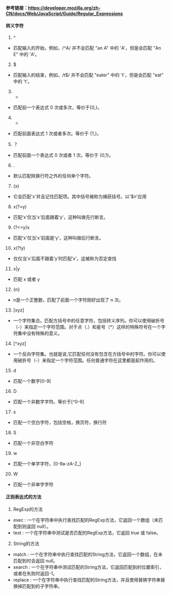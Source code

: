 #### 参考链接：https://developer.mozilla.org/zh-CN/docs/Web/JavaScript/Guide/Regular_Expressions

#### 转义字符
1. ^
- 匹配输入的开始，例如，/^A/ 并不会匹配 "an A" 中的 'A'，但是会匹配 "An E" 中的 'A'。
2. $
- 匹配输入的结束，例如，/t$/ 并不会匹配 "eater" 中的 't'，但是会匹配 "eat" 中的 't'。
3. *
- 匹配前一个表达式 0 次或多次，等价于{0,}。
4. +
- 匹配前面表达式 1 次或者多次。等价于 {1,}。
5. ？
- 匹配前面一个表达式 0 次或者 1 次。等价于 {0,1}。
6. .
- 默认匹配除换行符之外的任何单个字符。
7. (x)
- 它会匹配'x'并且记住匹配项。其中括号被称为捕获括号。以'$n'应用
8. x(?=y)
- 匹配‘x'仅当’x'后面跟着‘y’，这种叫做先行断言。
9. (?<=y)x
- 匹配‘x'仅当’x'前面是‘y’，这种叫做后行断言。
10. x(?!y)
- 仅仅当‘x’后面不跟着‘y’时匹配‘x’，这被称为否定查找
11. x|y
- 匹配 x 或者 y
12. {n}
- n是一个正整数，匹配了前面一个字符刚好出现了 n 次。
13. [xyz]
- 一个字符集合。匹配方括号中的任意字符，包括转义序列。你可以使用破折号（-）来指定一个字符范围。对于点（.）和星号（*）这样的特殊符号在一个字符集中没有特殊的意义。
14. [^xyz]
- 一个反向字符集。也就是说,它匹配任何没有包含在方括号中的字符。你可以使用破折号（-）来指定一个字符范围。任何普通字符在这里都是起作用的。
15. d
- 匹配一个数字[0-9]
16. D
- 匹配一个非数字字符。等价于[^0-9]
17. s
- 匹配一个空白字符，包括空格，换页符，换行符
18. S
- 匹配一个非空白字符
19. w
- 匹配一个单字字符，[0-9a-zA-Z_]
20. W
- 匹配一个非单字字符

#### 正则表达式的方法
1. RegExp的方法
- exec : 一个在字符串中执行查找匹配的RegExp方法，它返回一个数组（未匹配到则返回 null）。
- test : 一个在字符串中测试是否匹配的RegExp方法，它返回 true 或 false。
2. String的方法
- match : 一个在字符串中执行查找匹配的String方法，它返回一个数组，在未匹配到时会返回 null。
- search : 一个在字符串中测试匹配的String方法，它返回匹配到的位置索引，或者在失败时返回-1。
- replace : 一个在字符串中执行查找匹配的String方法，并且使用替换字符串替换掉匹配到的子字符串。